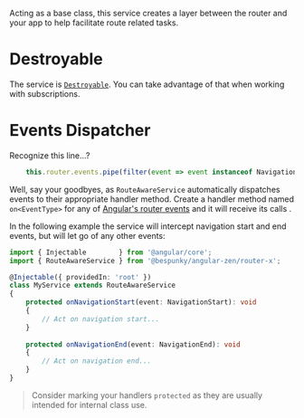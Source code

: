Acting as a base class, this service creates a layer between the router and your app to help facilitate route related tasks.

# Destroyable
The service is [`Destroyable`](/Modules/CoreModule/Destroyable). You can take advantage of that when working with subscriptions.

# Events Dispatcher
Recognize this line...?
```typescript
    this.router.events.pipe(filter(event => event instanceof NavigationStart)).subscribe(this.onNavigationStart.bind(this));
```

Well, say your goodbyes, as `RouteAwareService` automatically dispatches events to their appropriate handler method.
Create a handler method named `on<EventType>` for any of [Angular's router events](https://angular.io/guide/router#router-events) and it will receive its calls .

In the following example the service will intercept navigation start and end events, but will let go of any other events:


```typescript
import { Injectable        } from '@angular/core';
import { RouteAwareService } from '@bespunky/angular-zen/router-x';

@Injectable({ providedIn: 'root' })
class MyService extends RouteAwareService
{
    protected onNavigationStart(event: NavigationStart): void
    {
        // Act on navigation start...
    }
    
    protected onNavigationEnd(event: NavigationEnd): void
    {
        // Act on navigation end...
    }
}
```

> Consider marking your handlers `protected` as they are usually intended for internal class use.

